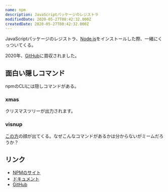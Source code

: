```yaml
---
name: npm
description: JavaScriptパッケージのレジストラ
modifiedDate: 2020-05-27T08:42:32.000Z
createdDate: 2020-05-27T08:42:32.000Z
---
```


JavaScriptパッケージのレジストラ、[Node.js](/tags/nodejs)をインストールした際、一緒にくっついてくる。

2020年、[GitHub](/tags/github)に買収されました。

## 面白い隠しコマンド

npmのCLIには隠しコマンドがある。

### xmas

クリスマスツリーが出力されます。

### visnup

[この方](https://github.com/visnup)の顔が出てくる。なぜこんなコマンドがあるかは分からないがミームだろうか？

## リンク

- [NPMのサイト](https://www.npmjs.com/)
- [ドキュメント](https://docs.npmjs.com/)
- [GitHub](https://github.com/npm)
